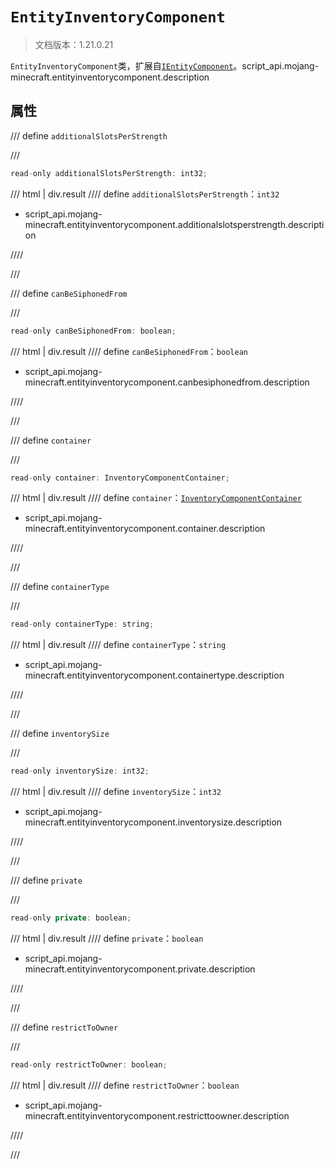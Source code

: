 # `EntityInventoryComponent`

> 文档版本：1.21.0.21

`EntityInventoryComponent`类，扩展自[`IEntityComponent`](./ientitycomponent.md)。script_api.mojang-minecraft.entityinventorycomponent.description

## 属性

/// define
`additionalSlotsPerStrength`


///

```js
read-only additionalSlotsPerStrength: int32;
```

/// html | div.result
//// define
`additionalSlotsPerStrength`：`int32`

- script_api.mojang-minecraft.entityinventorycomponent.additionalslotsperstrength.description


////

///


/// define
`canBeSiphonedFrom`


///

```js
read-only canBeSiphonedFrom: boolean;
```

/// html | div.result
//// define
`canBeSiphonedFrom`：`boolean`

- script_api.mojang-minecraft.entityinventorycomponent.canbesiphonedfrom.description


////

///


/// define
`container`


///

```js
read-only container: InventoryComponentContainer;
```

/// html | div.result
//// define
`container`：[`InventoryComponentContainer`](./inventorycomponentcontainer.md)

- script_api.mojang-minecraft.entityinventorycomponent.container.description


////

///


/// define
`containerType`


///

```js
read-only containerType: string;
```

/// html | div.result
//// define
`containerType`：`string`

- script_api.mojang-minecraft.entityinventorycomponent.containertype.description


////

///


/// define
`inventorySize`


///

```js
read-only inventorySize: int32;
```

/// html | div.result
//// define
`inventorySize`：`int32`

- script_api.mojang-minecraft.entityinventorycomponent.inventorysize.description


////

///


/// define
`private`


///

```js
read-only private: boolean;
```

/// html | div.result
//// define
`private`：`boolean`

- script_api.mojang-minecraft.entityinventorycomponent.private.description


////

///


/// define
`restrictToOwner`


///

```js
read-only restrictToOwner: boolean;
```

/// html | div.result
//// define
`restrictToOwner`：`boolean`

- script_api.mojang-minecraft.entityinventorycomponent.restricttoowner.description


////

///

